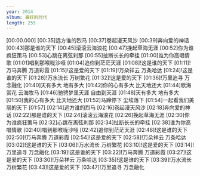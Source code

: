 ```yaml
---
year: 2014
album: 最好的时代
length: 255
---
```

[00:00.000]
[00:35]远方谁的烈马
[00:37]卷起漫天风沙
[00:39]奔向爱的神话
[00:43]那是谁的天下
[00:45]滚滚云海浪花
[00:47]挽起草海无涯
[00:52]你为谁疯狂策马
[00:53]心跳在离弦刹那
[00:55]扯断长长的牵挂
[01:00]谁为你高唱情歌
[01:01]唱到那喉咙沙哑
[01:04]追你到茫茫天涯
[01:08]!这是谁的天下
[01:11]!万马奔腾 万道彩霞
[01:15]!这是爱的天下
[01:19]!万朵祥云 万条哈达
[01:24]!这是谁的天下
[01:28]!万水流长 万树繁花
[01:32]!这是爱的天下
[01:36]!万里追寻 万念融化
[01:40]天有多大 地有多大
[01:42]你的心有多大 比天地还大
[01:44]歌海赏花 云海牧马
[01:46]驰骋梦里天涯 自由到天涯
[01:48]天有多大 地有多大
[01:50]我的心有多大 比天地还大
[01:52]马蹄停下 尘埃落下
[01:54]一起看我们美丽的天下
[01:57]
[02:14]远方谁的烈马
[02:16]卷起漫天风沙
[02:18]奔向爱的神话
[02:22]那是谁的天下
[02:24]滚滚云海浪花
[02:26]挽起草海无涯
[02:30]你为谁疯狂策马
[02:32]心跳在离弦刹那
[02:34]扯断长长的牵挂
[02:38]谁为你高唱情歌
[02:40]唱到那喉咙沙哑
[02:42]追你到茫茫天涯
[02:46]!这是谁的天下
[02:50]!万马奔腾 万道彩霞
[02:54]!这是爱的天下
[02:58]!万朵祥云 万条哈达
[03:02]!这是谁的天下
[03:06]!万水流长 万树繁花
[03:10]!这是爱的天下
[03:14]!万里追寻 万念融化
[03:19]!这是谁的天下
[03:22]!万马奔腾 万道彩霞
[03:27]!这是爱的天下
[03:30]!万朵祥云 万条哈达
[03:35]!这是谁的天下
[03:39]!万水流长 万树繁花
[03:43]!这是爱的天下
[03:47]!万里追寻 万念融化

